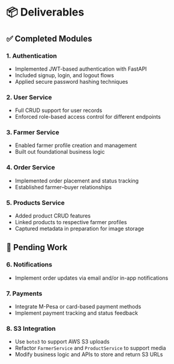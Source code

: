 # 📦 Deliverables

## ✅ Completed Modules

### 1. **Authentication**

* Implemented JWT-based authentication with FastAPI
* Included signup, login, and logout flows
* Applied secure password hashing techniques

### 2. **User Service**

* Full CRUD support for user records
* Enforced role-based access control for different endpoints

### 3. **Farmer Service**

* Enabled farmer profile creation and management
* Built out foundational business logic

### 4. **Order Service**

* Implemented order placement and status tracking
* Established farmer–buyer relationships

### 5. **Products Service**

* Added product CRUD features
* Linked products to respective farmer profiles
* Captured metadata in preparation for image storage

## 🚧 Pending Work

### 6. **Notifications**

* Implement order updates via email and/or in-app notifications

### 7. **Payments**

* Integrate M-Pesa or card-based payment methods
* Implement payment tracking and status feedback

### 8. **S3 Integration**

* Use `boto3` to support AWS S3 uploads
* Refactor `FarmerService` and `ProductService` to support media
* Modify business logic and APIs to store and return S3 URLs
